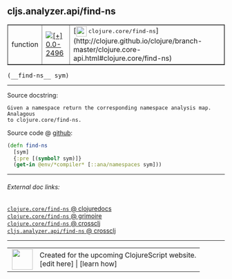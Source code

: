 ## cljs.analyzer.api/find-ns



 <table border="1">
<tr>
<td>function</td>
<td><a href="https://github.com/cljsinfo/cljs-api-docs/tree/0.0-2496"><img valign="middle" alt="[+] 0.0-2496" title="Added in 0.0-2496" src="https://img.shields.io/badge/+-0.0--2496-lightgrey.svg"></a> </td>
<td>
[<img height="24px" valign="middle" src="http://i.imgur.com/1GjPKvB.png"> <samp>clojure.core/find-ns</samp>](http://clojure.github.io/clojure/branch-master/clojure.core-api.html#clojure.core/find-ns)
</td>
</tr>
</table>


 <samp>
(__find-ns__ sym)<br>
</samp>

---





Source docstring:

```
Given a namespace return the corresponding namespace analysis map. Analagous
to clojure.core/find-ns.
```


Source code @ [github](https://github.com/clojure/clojurescript/blob/r3263/src/main/clojure/cljs/analyzer/api.clj#L86-L91):

```clj
(defn find-ns
  [sym]
  {:pre [(symbol? sym)]}
  (get-in @env/*compiler* [::ana/namespaces sym]))
```

<!--
Repo - tag - source tree - lines:

 <pre>
clojurescript @ r3263
└── src
    └── main
        └── clojure
            └── cljs
                └── analyzer
                    └── <ins>[api.clj:86-91](https://github.com/clojure/clojurescript/blob/r3263/src/main/clojure/cljs/analyzer/api.clj#L86-L91)</ins>
</pre>

-->

---



###### External doc links:

[`clojure.core/find-ns` @ clojuredocs](http://clojuredocs.org/clojure.core/find-ns)<br>
[`clojure.core/find-ns` @ grimoire](http://conj.io/store/v1/org.clojure/clojure/1.7.0-beta3/clj/clojure.core/find-ns/)<br>
[`clojure.core/find-ns` @ crossclj](http://crossclj.info/fun/clojure.core/find-ns.html)<br>
[`cljs.analyzer.api/find-ns` @ crossclj](http://crossclj.info/fun/cljs.analyzer.api/find-ns.html)<br>

---

 <table>
<tr><td>
<img valign="middle" align="right" width="48px" src="http://i.imgur.com/Hi20huC.png">
</td><td>
Created for the upcoming ClojureScript website.<br>
[edit here] | [learn how]
</td></tr></table>

[edit here]:https://github.com/cljsinfo/cljs-api-docs/blob/master/cljsdoc/cljs.analyzer.api_find-ns.cljsdoc
[learn how]:https://github.com/cljsinfo/cljs-api-docs/wiki/cljsdoc-files

<!--

This information was too distracting to show to readers, but I'll leave it
commented here since it is helpful to:

- pretty-print the data used to generate this document
- and show how to retrieve that data



The API data for this symbol:

```clj
{:ns "cljs.analyzer.api",
 :name "find-ns",
 :signature ["[sym]"],
 :history [["+" "0.0-2496"]],
 :type "function",
 :full-name-encode "cljs.analyzer.api_find-ns",
 :source {:code "(defn find-ns\n  [sym]\n  {:pre [(symbol? sym)]}\n  (get-in @env/*compiler* [::ana/namespaces sym]))",
          :title "Source code",
          :repo "clojurescript",
          :tag "r3263",
          :filename "src/main/clojure/cljs/analyzer/api.clj",
          :lines [86 91]},
 :full-name "cljs.analyzer.api/find-ns",
 :clj-symbol "clojure.core/find-ns",
 :docstring "Given a namespace return the corresponding namespace analysis map. Analagous\nto clojure.core/find-ns."}

```

Retrieve the API data for this symbol:

```clj
;; from Clojure REPL
(require '[clojure.edn :as edn])
(-> (slurp "https://raw.githubusercontent.com/cljsinfo/cljs-api-docs/catalog/cljs-api.edn")
    (edn/read-string)
    (get-in [:symbols "cljs.analyzer.api/find-ns"]))
```

-->
